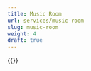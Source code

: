 ```yaml
---
title: Music Room
url: services/music-room
slug: music-room
weight: 4
draft: true
---
```

{{<linktraslations>}}
